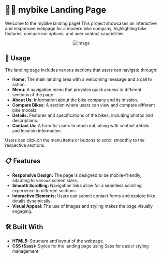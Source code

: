 # 🚴‍♂️ mybike Landing Page

Welcome to the mybike landing page! This project showcases an interactive and responsive webpage for a modern bike company, highlighting bike features, comparison options, and user contact capabilities.

<div style="text-align: center;">
    <img src="https://github.com/user-attachments/assets/a3fad097-6387-4489-8d83-e11f4e68f538" alt="image">
</div>

## 🍰 Usage

The landing page includes various sections that users can navigate through:

- **Home:** The main landing area with a welcoming message and a call to action.
- **Menu:** A navigation menu that provides quick access to different sections of the page.
- **About Us:** Information about the bike company and its mission.
- **Compare Bikes:** A section where users can view and compare different bike models.
- **Details:** Features and specifications of the bikes, including photos and descriptions.
- **Contact Us:** A form for users to reach out, along with contact details and location information.

Users can click on the menu items or buttons to scroll smoothly to the respective sections.

## 📋 Features

- **Responsive Design:** The page is designed to be mobile-friendly, adapting to various screen sizes.
- **Smooth Scrolling:** Navigation links allow for a seamless scrolling experience to different sections.
- **Interactive Elements:** Users can submit contact forms and explore bike details dynamically.
- **Visual Appeal:** The use of images and styling makes the page visually engaging.

## 🛠️ Built With

- **HTML5:** Structure and layout of the webpage.
- **CSS (Sass):** Styles for the landing page using Sass for easier styling management.



